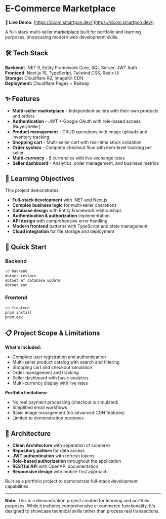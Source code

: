 # E-Commerce Marketplace

**🔗 Live Demo:** [https://dcom.smartpon.dev/](https://dcom.smartpon.dev/)

A full-stack multi-seller marketplace built for portfolio and learning purposes, showcasing modern web development skills.

## 🛠️ Tech Stack

**Backend:** .NET 9, Entity Framework Core, SQL Server, JWT Auth  
**Frontend:** Next.js 15, TypeScript, Tailwind CSS, Radix UI  
**Storage:** Cloudflare R2, ImageKit CDN  
**Deployment:** Cloudflare Pages + Railway

## ✨ Features

- **Multi-seller marketplace** - Independent sellers with their own products and orders
- **Authentication** - JWT + Google OAuth with role-based access (Buyer/Seller)
- **Product management** - CRUD operations with image uploads and inventory tracking
- **Shopping cart** - Multi-seller cart with real-time stock validation
- **Order system** - Complete checkout flow with item-level tracking per seller
- **Multi-currency** - 8 currencies with live exchange rates
- **Seller dashboard** - Analytics, order management, and business metrics

## 🎯 Learning Objectives

This project demonstrates:
- **Full-stack development** with .NET and Next.js
- **Complex business logic** for multi-seller operations
- **Database design** with Entity Framework relationships
- **Authentication & authorization** implementation
- **API design** with comprehensive error handling
- **Modern frontend** patterns with TypeScript and state management
- **Cloud integration** for file storage and deployment

## 🚀 Quick Start

### Backend
```bash
cd backend
dotnet restore
dotnet ef database update
dotnet run
```

### Frontend
```bash
cd frontend
pnpm install
pnpm dev
```

## 📋 Project Scope & Limitations

**What's included:**
- Complete user registration and authentication
- Multi-seller product catalog with search and filtering
- Shopping cart and checkout simulation
- Order management and tracking
- Seller dashboard with basic analytics
- Multi-currency display with live rates

**Portfolio limitations:**
- No real payment processing (checkout is simulated)
- Simplified email workflows
- Basic image management (no advanced CDN features)
- Limited to demonstration purposes

## 🔧 Architecture

- **Clean Architecture** with separation of concerns
- **Repository pattern** for data access
- **JWT authentication** with refresh tokens
- **Role-based authorization** throughout the application
- **RESTful API** with OpenAPI documentation
- **Responsive design** with mobile-first approach


Built as a portfolio project to demonstrate full-stack development capabilities.

---

**Note:** This is a demonstration project created for learning and portfolio purposes. While it includes comprehensive e-commerce functionality, it's designed to showcase technical skills rather than process real transactions.
